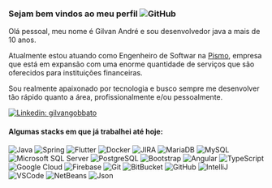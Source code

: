 ### Sejam bem vindos ao meu perfil ![GitHub](https://img.shields.io/badge/-GitHub-black?style=flat-square&logo=GitHub)

Olá pessoal, meu nome é Gilvan André e sou desenvolvedor java a mais de 10 anos.

Atualmente estou atuando como Engenheiro de Softwar na [Pismo](https://pismo.io/), empresa que está em expansão com uma enorme quantidade de serviços que são oferecidos para instituições financeiras.

Sou realmente apaixonado por tecnologia e busco sempre me desenvolver tão rápido quanto a área, profissionalmente e/ou pessoalmente.

[![Linkedin: gilvangobbato](https://img.shields.io/badge/-Linkedin-blue?style=flat-square&logo=Linkedin&logoColor=white&link=https://www.linkedin.com/in/gilvangobbato/)](https://www.linkedin.com/in/gilvangobbato/)

#### Algumas stacks em que já trabalhei até hoje:

![Java](https://img.shields.io/badge/-Java-007396?style=flat-square&logo=java)
![Spring](https://img.shields.io/badge/-Spring-6DB33F?style=flat-square&logo=spring&logoColor=white)
![Flutter](https://img.shields.io/badge/-flutter-007396?style=flat-square&logo=flutter)
![Docker](https://img.shields.io/badge/-Docker-2496ED?style=flat-square&logo=docker&logoColor=white)
![JIRA](https://img.shields.io/badge/-JIRA-0052CC?style=flat-square&logo=jira)
![MariaDB](https://img.shields.io/badge/-MariaDB-003545?style=flat-square&logo=MariaDB)
![MySQL](https://img.shields.io/badge/-MySQL-4479A1?style=flat-square&logo=mysql&logoColor=white)
![Microsoft SQL Server](https://img.shields.io/badge/-SQL%20Server-CC2927?style=flat-square&logo=microsoft-sql-server&logoColor=white)
![PostgreSQL](https://img.shields.io/badge/-PostgreSQL-44cc11?style=flat-square&logo=PostgreSQL&logoColor=white)
![Bootstrap](https://img.shields.io/badge/-Bootstrap-563D7C?style=flat-square&logo=bootstrap)
![Angular](https://img.shields.io/badge/-Angular-DD0031?style=flat-square&logo=angular)
![TypeScript](https://img.shields.io/badge/-TypeScript-3178C6?style=flat-square&logo=typescript)
![Google Cloud](https://img.shields.io/badge/Google%20Cloud-4285F4?style=flat-square&logo=google-cloud&logoColor=white)
![Firebase](https://img.shields.io/badge/Firebase-FFCA28?style=flat-square&logo=firebase&logoColor=white)
![Git](https://img.shields.io/badge/-git-black?style=flat-square&logo=git)
![BitBucket](https://img.shields.io/badge/-BitBucket-darkblue?style=flat-square&logo=bitbucket)
![GitHub](https://img.shields.io/badge/-GitHub-black?style=flat-square&logo=GitHub)
![IntelliJ](https://img.shields.io/badge/-IntelliJ%20IDEA-black?style=flat-square&logo=intellij-idea&logoColor=white)
![VSCode](https://img.shields.io/badge/-VSCode-007ACC?style=flat-square&logo=visual-studio-code&logoColor=white)
![NetBeans](https://img.shields.io/badge/-NetBeans-1B6AC6?style=flat-square&logo=apache-netbeans-ide&logoColor=white)
![Json](https://img.shields.io/badge/-json-black?style=flat-square&logo=json)

<!--
**gilvangobbato/gilvangobbato** is a ✨ _special_ ✨ repository because its `README.md` (this file) appears on your GitHub profile.

Here are some ideas to get you started:

- 🔭 I’m currently working on ...
- 🌱 I’m currently learning ...
- 👯 I’m looking to collaborate on ...
- 🤔 I’m looking for help with ...
- 💬 Ask me about ...
- 📫 How to reach me: ...
- 😄 Pronouns: ...
- ⚡ Fun fact: ...
-->
